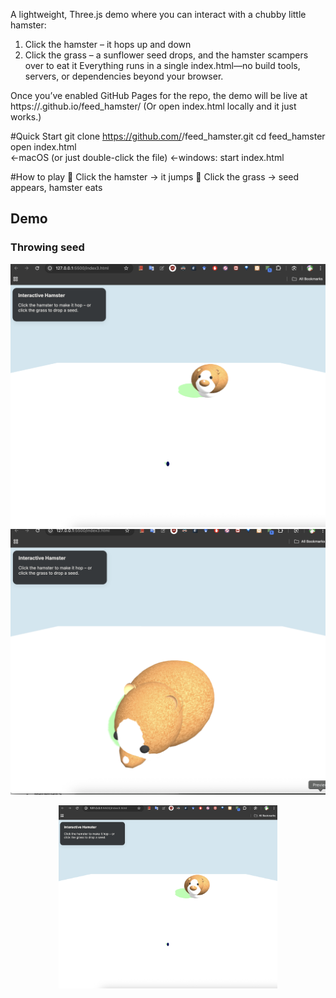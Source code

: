 A lightweight, Three.js demo where you can interact with a chubby little hamster:
1. Click the hamster – it hops up and down
2. Click the grass – a sunflower seed drops, and the hamster scampers over to eat it
Everything runs in a single index.html—no build tools, servers, or dependencies beyond your browser.

Once you’ve enabled GitHub Pages for the repo, the demo will be live at
https://<your-user>.github.io/feed_hamster/
(Or open index.html locally and it just works.)


#Quick Start
git clone https://github.com/<your-user>/feed_hamster.git
cd feed_hamster
open index.html        
←macOS (or just double-click the file)
←windows: start index.html

#How to play
🐹 Click the hamster → it jumps
🌻 Click the grass → seed appears, hamster eats

## Demo
### Throwing seed
![Hamster eating seed](images/hamster_1.png)
![Hamster eating seed](images/hamster_2.png)

<p align="center">
  <img src="images/hamster_1.png" width="350"/>
</p>
